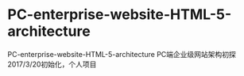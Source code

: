 # PC-enterprise-website-HTML-5-architecture
PC-enterprise-website-HTML-5-architecture
PC端企业级网站架构初探
2017/3/20初始化，个人项目